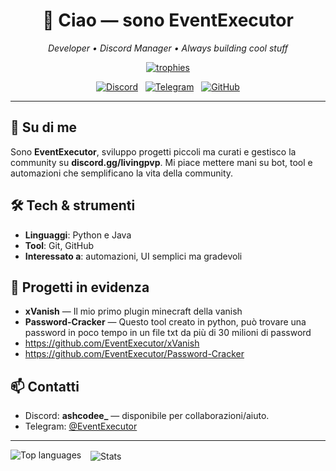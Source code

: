 <h1 align="center">👋 Ciao — sono <strong>EventExecutor</strong></h1>
<p align="center"><em>Developer • Discord Manager • Always building cool stuff</em></p>

<p align="center">
  <a href="https://github.com/ryo-ma/github-profile-trophy"><img src="https://github-profile-trophy.vercel.app/?username=eventexecutor&theme=dark" alt="trophies"/></a>
</p>

<p align="center">
  <a href="https://discord.gg/livingpvp"><img alt="Discord" src="https://img.shields.io/badge/Discord-ashcodee_-7289DA?logo=discord&logoColor=white"/></a>
  &nbsp;
  <a href="https://t.me/EventExecutor"><img alt="Telegram" src="https://img.shields.io/badge/Telegram-@EventExecutor-26A5E4?logo=telegram&logoColor=white"/></a>
  &nbsp;
  <a href="https://github.com/eventexecutor"><img alt="GitHub" src="https://img.shields.io/badge/GitHub-eventexecutor-181717?logo=github&logoColor=white"/></a>
</p>

---

## 🔭 Su di me

Sono **EventExecutor**, sviluppo progetti piccoli ma curati e gestisco la community su **discord.gg/livingpvp**. Mi piace mettere mani su bot, tool e automazioni che semplificano la vita della community.

## 🛠️ Tech & strumenti

* **Linguaggi**: Python e Java
* **Tool**: Git, GitHub
* **Interessato a**: automazioni, UI semplici ma gradevoli

## 🚀 Progetti in evidenza

* **xVanish** — Il mio primo plugin minecraft della vanish
* **Password-Cracker** — Questo tool creato in python, può trovare una password in poco tempo in un file txt da più di 30 milioni di password
*  https://github.com/EventExecutor/xVanish
*  https://github.com/EventExecutor/Password-Cracker

## 📫 Contatti

* Discord: **ashcodee\_** — disponibile per collaborazioni/aiuto.
* Telegram: [@EventExecutor](https://t.me/EventExecutor)

---

<p float="left">
  <img align="left" src="https://github-readme-stats.vercel.app/api/top-langs?username=eventexecutor&layout=compact&hide=HTML" alt="Top languages" />
  &nbsp;&nbsp;
  <img align="center" src="https://github-readme-stats.vercel.app/api?username=eventexecutor&show_icons=true&count_private=true" alt="Stats" />
</p>

